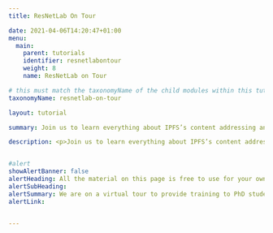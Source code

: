 ```yaml
---
title: ResNetLab On Tour

date: 2021-04-06T14:20:47+01:00
menu:
  main:
    parent: tutorials
    identifier: resnetlabontour
    weight: 8
    name: ResNetLab on Tour

# this must match the taxonomyName of the child modules within this tutorial for them to render properly on the list page
taxonomyName: resnetlab-on-tour

layout: tutorial

summary: Join us to learn everything about IPFS’s content addressing and content routing subsystems, its content exchange strategies, and how IPFS deals with dynamic, mutable content.

description: <p>Join us to learn everything about IPFS’s content addressing and content routing subsystems, its content exchange strategies, and how IPFS deals with dynamic, mutable content.</p> <br /><p>Watch the tutorials to acquire all the background you need in order to start your project on IPFS and the Web 3.0 stack and <a href="https://github.com/protocol/ResNetLab/discussions/categories/resnetlab-on-tour-tutorial-q-a">get involved in the discussion</a>.</p> <br /><p>All the material on this page is free to use for your own course, talk, or university module.</p>


#alert
showAlertBanner: false
alertHeading: All the material on this page is free to use for your own course, talk, or university module. Make sure you take advantage of it!
alertSubHeading:
alertSummary: We are on a virtual tour to provide training to PhD students, researchers and academics on the founding principles, operational details and inner workings of the IPFS Architecture.
alertLink:


---
```

